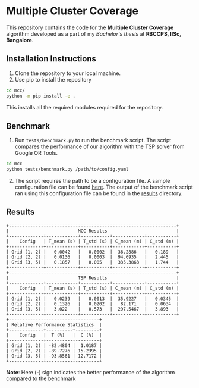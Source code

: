 # Multiple Cluster Coverage
This repository contains the code for the __Multiple Cluster Coverage__ algorithm developed as a part of my _Bachelor's thesis_ at __RBCCPS, IISc, Bangalore__.

## Installation Instructions
1. Clone the repository to your local machine.
2. Use pip to install the repository
```bash
cd mcc/
python -m pip install -e .
```
This installs all the required modules required for the repository.

## Benchmark
1. Run `tests/benchmark.py` to run the benchmark script. The script compares the performance of our algorithm with the TSP solver from Google OR Tools.
```bash
cd mcc
python tests/benchmark.py /path/to/config.yaml
```

2. The script requires the path to be a configuration file. A sample configuration file can be found [here](./testcase.yaml). The output of the benchmark script ran using this configuration file can be found in the [results](./results/) directory.

## Results
```
+---------------------------------------------------------------+
|                          MCC Results                          |
+-------------+------------+-----------+------------+-----------+
|    Config   | T_mean (s) | T_std (s) | C_mean (m) | C_std (m) |
+-------------+------------+-----------+------------+-----------+
| Grid (1, 2) |   0.0042   |   0.0002  |  36.2886   |   0.189   |
| Grid (2, 2) |   0.0136   |   0.0003  |  94.6935   |   2.445   |
| Grid (3, 5) |   0.1857   |   0.005   |  335.3863  |   1.744   |
+-------------+------------+-----------+------------+-----------+
+---------------------------------------------------------------+
|                          TSP Results                          |
+-------------+------------+-----------+------------+-----------+
|    Config   | T_mean (s) | T_std (s) | C_mean (m) | C_std (m) |
+-------------+------------+-----------+------------+-----------+
| Grid (1, 2) |   0.0239   |   0.0013  |  35.9227   |   0.0345  |
| Grid (2, 2) |   0.1326   |   0.0202  |   82.171   |   0.0634  |
| Grid (3, 5) |   3.022    |   0.573   |  297.5467  |   3.893   |
+-------------+------------+-----------+------------+-----------+
+----------------------------------+
| Relative Performance Statistics  |
+-------------+----------+---------+
|    Config   |  T (%)   |  C (%)  |
+-------------+----------+---------+
| Grid (1, 2) | -82.4804 |  1.0187 |
| Grid (2, 2) | -89.7276 | 15.2395 |
| Grid (3, 5) | -93.8561 | 12.7172 | 
+-------------+----------+---------+
```
__Note__: Here (-) sign indicates the better performance of the algorithm compared to the benchmark